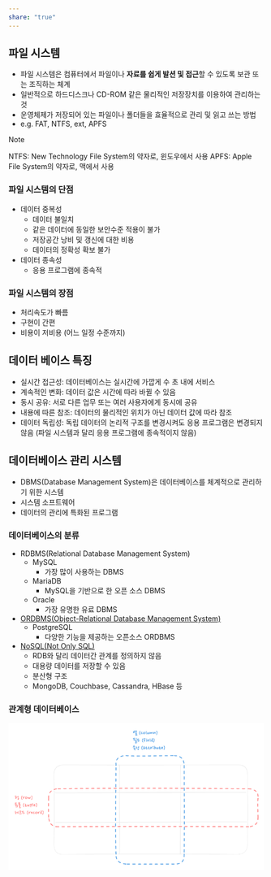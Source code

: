 ```yaml
---
share: "true"
---
```


## 파일 시스템

- 파일 시스템은 컴퓨터에서 파일이나 **자료를 쉽게 발션 및 접근**할 수 있도록 보관 또는 조직하는 체계
- 일반적으로 하드디스크나 CD-ROM 같은 물리적인 저장장치를 이용하여 관리하는 것
- 운영체제가 저장되어 있는 파일이나 폴더들을 효율적으로 관리 및 읽고 쓰는 방법
- e.g. FAT, NTFS, ext, APFS

>[!NOTE]
>NTFS: New Technology File System의 약자로, 윈도우에서 사용
>APFS: Apple File System의 약자로, 맥에서 사용

### 파일 시스템의 단점

- 데이터 중복성
	- 데이터 불일치
	- 같은 데이터에 동일한 보안수준 적용이 불가
	- 저장공간 낭비 및 갱신에 대한 비용
	- 데이터의 정확성 확보 불가
- 데이터 종속성
	- 응용 프로그램에 종속적

### 파일 시스템의 장점

- 처리속도가 빠름
- 구현이 간편
- 비용이 저비용 (어느 일정 수준까지)

## 데이터 베이스 특징

- 실시간 접근성: 데이터베이스는 실시간에 가깝게 수 초 내에 서비스
- 계속적인 변화: 데이터 값은 시간에 따라 바뀔 수 있음
- 동시 공유: 서로 다른 업무 또는 여러 사용자에게 동시에 공유
- 내용에 따른 참조: 데이터의 물리적인 위치가 아닌 데이터 값에 따라 참조
- 데이터 독립성: 독립 데이터의 논리적 구조를 변경시켜도 응용 프로그램은 변경되지 않음 (파일 시스템과 달리 응용 프로그램에 종속적이지 않음)

## 데이터베이스 관리 시스템

- DBMS(Database Management System)은 데이터베이스를 체계적으로 관리하기 위한 시스템
- 시스템 소프트웨어
- 데이터의 관리에 특화된 프로그램

### 데이터베이스의 분류

- RDBMS(Relational Database Management System)
	- MySQL
		- 가장 많이 사용하는 DBMS
	- MariaDB
		- MySQL을 기반으로 한 오픈 소스 DBMS
	- Oracle
		- 가장 유명한 유료 DBMS
- [ORDBMS(Object-Relational Database Management System)](http://ko.wikipedia.org/wiki/%EA%B0%9D%EC%B2%B4_%EA%B4%80%EA%B3%84_%EB%8D%B0%EC%9D%B4%ED%84%B0%EB%B2%A0%EC%9D%B4%EC%8A%A4)
	- PostgreSQL
		- 다양한 기능을 제공하는 오픈소스 ORDBMS
- [NoSQL(Not Only SQL)](http://ko.wikipedia.org/wiki/NoSQL)
	- RDB와 달리 데이터간 관계를 정의하지 않음
	- 대용량 데이터를 저장할 수 있음
	- 분산형 구조
	- MongoDB, Couchbase, Cassandra, HBase 등

### 관계형 데이터베이스

![Pasted image 20231016180819.png](./imgs/Pasted%20image%2020231016180819.png)
